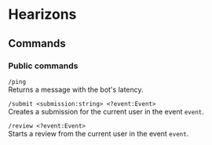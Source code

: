 # Hearizons

## Commands
### Public commands
`/ping`  
Returns a message with the bot's latency.

`/submit <submission:string> <?event:Event>`  
Creates a submission for the current user in the event `event`.

`/review <?event:Event>`  
Starts a review from the current user in the event `event`.

